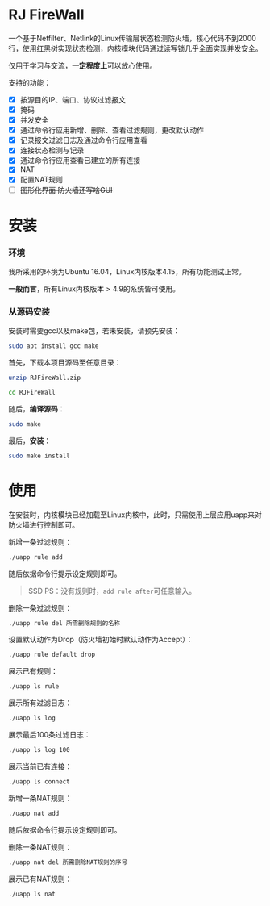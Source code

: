 # RJ FireWall

一个基于Netfilter、Netlink的Linux传输层状态检测防火墙，核心代码不到2000行，使用红黑树实现状态检测，内核模块代码通过读写锁几乎全面实现并发安全。

仅用于学习与交流，**一定程度上**可以放心使用。

支持的功能：
- [x] 按源目的IP、端口、协议过滤报文
- [x] 掩码
- [x] 并发安全
- [x] 通过命令行应用新增、删除、查看过滤规则，更改默认动作
- [x] 记录报文过滤日志及通过命令行应用查看
- [x] 连接状态检测与记录
- [x] 通过命令行应用查看已建立的所有连接
- [x] NAT
- [x] 配置NAT规则
- [ ] ~~图形化界面 防火墙还写啥GUI~~

# 安装

### 环境

我所采用的环境为Ubuntu 16.04，Linux内核版本4.15，所有功能测试正常。

**一般而言**，所有Linux内核版本 > 4.9的系统皆可使用。

### 从源码安装

安装时需要gcc以及make包，若未安装，请预先安装：
```bash
sudo apt install gcc make
```

首先，下载本项目源码至任意目录：
```bash
unzip RJFireWall.zip

cd RJFireWall
```

随后，**编译源码**：
```bash
sudo make
```

最后，**安装**：
```bash
sudo make install
```

# 使用

在安装时，内核模块已经加载至Linux内核中，此时，只需使用上层应用uapp来对防火墙进行控制即可。

新增一条过滤规则：
```bash
./uapp rule add
```
随后依据命令行提示设定规则即可。

> SSD PS：没有规则时，`add rule after`可任意输入。

删除一条过滤规则：
```bash
./uapp rule del 所需删除规则的名称
```

设置默认动作为Drop（防火墙初始时默认动作为Accept）：
```bash
./uapp rule default drop
```

展示已有规则：
```bash
./uapp ls rule
```

展示所有过滤日志：
```bash
./uapp ls log
```

展示最后100条过滤日志：
```bash
./uapp ls log 100
```

展示当前已有连接：
```bash
./uapp ls connect
```

新增一条NAT规则：
```bash
./uapp nat add
```
随后依据命令行提示设定规则即可。

删除一条NAT规则：
```bash
./uapp nat del 所需删除NAT规则的序号
```

展示已有NAT规则：
```bash
./uapp ls nat
```